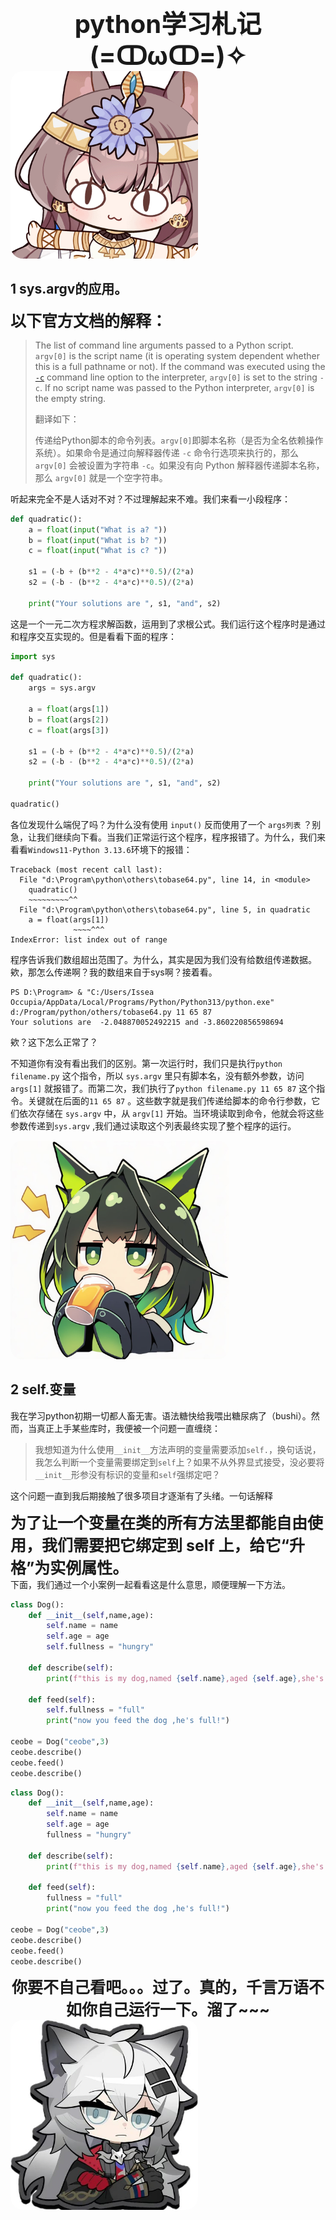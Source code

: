 <div style="text-align : center;font-size : 40px;font-weight : 700">python学习札记(=ↀωↀ=)✧</div>

<img src = "https://raw.githubusercontent.com/Issea-Occupia/Program/refs/heads/main/photos/2c077d928bca20e80a746ded59918443.jpg" style="width:300px; border-radius:20px;">

## 1 <strong>sys.argv</strong>的应用。

<div style = "font-size : 25px;font-weight : 700">以下官方文档的解释：</div>

>The list of command line arguments passed to a Python script. `argv[0]` is the script name (it is operating system dependent whether this is a full pathname or not). If the command was executed using the [`-c`](https://docs.python.org/3/using/cmdline.html#cmdoption-c) command line option to the interpreter, `argv[0]` is set to the string `-c`. If no script name was passed to the Python interpreter, `argv[0]` is the empty string.
>
>翻译如下：
>
>传递给Python脚本的命令列表。`argv[0]`即脚本名称（是否为全名依赖操作系统）。如果命令是通过向解释器传递 `-c` 命令行选项来执行的，那么 `argv[0]` 会被设置为字符串 `-c`。如果没有向 Python 解释器传递脚本名称，那么 `argv[0]` 就是一个空字符串。

听起来完全不是人话对不对？不过理解起来不难。我们来看一小段程序：

```python
def quadratic():
    a = float(input("What is a? "))
    b = float(input("What is b? "))
    c = float(input("What is c? "))
        
    s1 = (-b + (b**2 - 4*a*c)**0.5)/(2*a)
    s2 = (-b - (b**2 - 4*a*c)**0.5)/(2*a)

    print("Your solutions are ", s1, "and", s2)
```

这是一个一元二次方程求解函数，运用到了求根公式。我们运行这个程序时是通过和程序交互实现的。但是看看下面的程序：

```python
import sys

def quadratic():
    args = sys.argv

    a = float(args[1])
    b = float(args[2])
    c = float(args[3])

    s1 = (-b + (b**2 - 4*a*c)**0.5)/(2*a) 
    s2 = (-b - (b**2 - 4*a*c)**0.5)/(2*a) 

    print("Your solutions are ", s1, "and", s2)

quadratic()
```

各位发现什么端倪了吗？为什么没有使用 `input()` 反而使用了一个 `args列表` ？别急，让我们继续向下看。当我们正常运行这个程序，程序报错了。为什么，我们来看看`Windows11-Python 3.13.6`环境下的报错：

```
Traceback (most recent call last):
  File "d:\Program\python\others\tobase64.py", line 14, in <module>
    quadratic()
    ~~~~~~~~~^^
  File "d:\Program\python\others\tobase64.py", line 5, in quadratic
    a = float(args[1])
              ~~~~^^^
IndexError: list index out of range
```

程序告诉我们数组超出范围了。为什么，其实是因为我们没有给数组传递数据。欸，那怎么传递啊？我的数组来自于sys啊？接着看。

```
PS D:\Program> & "C:/Users/Issea Occupia/AppData/Local/Programs/Python/Python313/python.exe" d:/Program/python/others/tobase64.py 11 65 87
Your solutions are  -2.048870052492215 and -3.860220856598694
```

欸？这下怎么正常了？

不知道你有没有看出我们的区别。第一次运行时，我们只是执行`python filename.py` 这个指令，所以 `sys.argv` 里只有脚本名，没有额外参数，访问 `args[1]` 就报错了。而第二次，我们执行了`python filename.py 11 65 87` 这个指令。关键就在后面的`11 65 87` 。这些数字就是我们传递给脚本的命令行参数，它们依次存储在 `sys.argv` 中，从 `argv[1]` 开始。当环境读取到命令，他就会将这些参数传递到`sys.argv` ,我们通过读取这个列表最终实现了整个程序的运行。

<img src = "https://raw.githubusercontent.com/Issea-Occupia/Program/refs/heads/main/photos/feda35443df77a09dfd874216740aa00.jpg" style="width:350px; border-radius:20px;">

## 2  <strong>self.变量</strong>

我在学习python初期一切都人畜无害。语法糖快给我喂出糖尿病了（bushi）。然而，当真正上手某些库时，我便被一个问题一直缠绕：

>我想知道为什么使用`__init__`方法声明的变量需要添加`self.`，换句话说，我怎么判断一个变量需要绑定到`self`上？如果不从外界显式接受，没必要将`__init__`形参没有标识的变量和`self`强绑定吧？

这个问题一直到我后期接触了很多项目才逐渐有了头绪。一句话解释

<div style="font-size:25px; font-weight : 700">
为了让一个变量在类的所有方法里都能自由使用，我们需要把它绑定到 self 上，给它“升格”为实例属性。
</div>
下面，我们通过一个小案例一起看看这是什么意思，顺便理解一下方法。

```python
class Dog():
    def __init__(self,name,age):
        self.name = name
        self.age = age
        self.fullness = "hungry"
    
    def describe(self):
        print(f"this is my dog,named {self.name},aged {self.age},she's {self.fullness}")

    def feed(self):
        self.fullness = "full"
        print("now you feed the dog ,he's full!")

ceobe = Dog("ceobe",3)
ceobe.describe()
ceobe.feed()
ceobe.describe()
```


```python
class Dog():
    def __init__(self,name,age):
        self.name = name
        self.age = age
        fullness = "hungry"
    
    def describe(self):
        print(f"this is my dog,named {self.name},aged {self.age},she's {fullness}")

    def feed(self):
        fullness = "full"
        print("now you feed the dog ,he's full!")

ceobe = Dog("ceobe",3)
ceobe.describe()
ceobe.feed()
ceobe.describe()
```

<div style = "font-size : 25px;text-align : center;font-weight : 700">你要不自己看吧。。。过了。真的，千言万语不如你自己运行一下。溜了~~~</div>

<img src = "https://raw.githubusercontent.com/Issea-Occupia/Program/refs/heads/main/photos/d5a7572fb4d453c272333ed89c9d40da.jpg" style="width:300px; border-radius:20px;">
